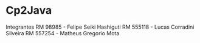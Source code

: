 # Cp2Java
Integrantes
RM 98985 - Felipe Seiki Hashiguti
RM 555118 - Lucas Corradini Silveira
RM 557254 - Matheus Gregorio Mota
